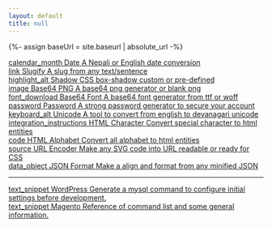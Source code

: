 ```yaml
---
layout: default
title: null
---
```

{%- assign baseUrl = site.baseurl | absolute_url -%}
<div class="container">
<div class="d-flex flex-wrap align-item-center justify-content-center my-4">
	<div class="link-item">
		<a href="{{ baseUrl | append: '/date-converter/' }}">
			<span class="material-icons">calendar_month</span>
			<span class="h3">Date</span>
			<span class="h6">A Nepali or English date conversion</span>
		</a>
	</div>
	<div class="link-item">
		<a href="{{ baseUrl | append: '/slugify/' }}">
			<span class="material-icons">link</span>
			<span class="h3">Slugify</span>
			<span class="h6">A slug from any text/sentence</span>
		</a>
	</div>
	<div class="link-item">
		<a href="{{ baseUrl | append: '/shadow-generator/' }}">
			<span class="material-icons">highlight_alt</span>
			<span class="h3">Shadow</span>
			<span class="h6">CSS box-shadow custom or pre-defined</span>
		</a>
	</div>
	<div class="link-item">
		<a href="{{ baseUrl | append: '/base64-png-generator/' }}">
			<span class="material-icons">image</span>
			<span class="h3">Base64 PNG</span>
			<span class="h6">A base64 png generator or blank png</span>
		</a>
	</div>
	<div class="link-item">
		<a href="{{ baseUrl | append: '/base64-font-generator/' }}">
			<span class="material-icons">font_download</span>
			<span class="h3">Base64 Font</span>
			<span class="h6">A base64 font generator from ttf or woff</span>
		</a>
	</div>
	<div class="link-item">
		<a href="{{ baseUrl | append: '/password-generator/' }}">
			<span class="material-icons">password</span>
			<span class="h3">Password</span>
			<span class="h6">A strong password generator to secure your account</span>
		</a>
	</div>
	<div class="link-item">
		<a href="{{ baseUrl | append: '/unicode-nepali/' }}">
			<span class="material-icons">keyboard_alt</span>
			<span class="h3">Unicode</span>
			<span class="h6">A tool to convert from english to devanagari unicode</span>
		</a>
	</div>
	<div class="link-item">
		<a href="{{ baseUrl | append: '/html-character/' }}">
			<span class="material-icons">integration_instructions</span>
			<span class="h3">HTML Character</span>
			<span class="h6">Convert special character to html entities</span>
		</a>
	</div>
	<div class="link-item">
		<a href="{{ baseUrl | append: '/html-alphabet/' }}">
			<span class="material-icons">code</span>
			<span class="h3">HTML Alphabet</span>
			<span class="h6">Convert all alphabet to html entities</span>
		</a>
	</div>
	<div class="link-item">
		<a href="{{ baseUrl | append: '/url-encoder/' }}">
			<span class="material-icons">source</span>
			<span class="h3">URL Encoder</span>
			<span class="h6">Make any SVG code into URL readable or ready for CSS</span>
		</a>
	</div>
	<div class="link-item">
		<a href="{{ baseUrl | append: '/json-format/' }}">
			<span class="material-icons">data_object</span>
			<span class="h3">JSON Format</span>
			<span class="h6">Make a align and format from any minified JSON</span>
		</a>
	</div>
	<hr class="w-100">
	<div class="link-item">
		<a href="{{ baseUrl | append: '/wordpress/' }}">
			<span class="material-icons">text_snippet</span>
			<span class="h3">WordPress</span>
			<span class="h6">Generate a mysql command to configure initial settings before development.</span>
		</a>
	</div>
	<div class="link-item">
		<a href="{{ baseUrl | append: '/magento/' }}">
			<span class="material-icons">text_snippet</span>
			<span class="h3">Magento</span>
			<span class="h6">Reference of command list and some general information.</span>
		</a>
	</div>
</div>
</div>